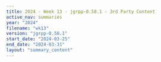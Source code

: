 ```yaml
---
title: 2024 - Week 13 - jgrpp-0.58.1 - 3rd Party Content
active_nav: summaries
year: "2024"
filename: "wk13"
version: "jgrpp-0.58.1"
start_date: "2024-03-25"
end_date: "2024-03-31"
layout: "summary_content"
---
```

